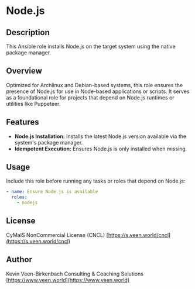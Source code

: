# Node.js

## Description

This Ansible role installs Node.js on the target system using the native package manager.

## Overview

Optimized for Archlinux and Debian-based systems, this role ensures the presence of Node.js for use in Node-based applications or scripts. It serves as a foundational role for projects that depend on Node.js runtimes or utilities like Puppeteer.

## Features

- **Node.js Installation:** Installs the latest Node.js version available via the system's package manager.
- **Idempotent Execution:** Ensures Node.js is only installed when missing.

## Usage

Include this role before running any tasks or roles that depend on Node.js:

```yaml
- name: Ensure Node.js is available
  roles:
    - nodejs
````

## License

CyMaIS NonCommercial License (CNCL)
[https://s.veen.world/cncl](https://s.veen.world/cncl)

## Author

Kevin Veen-Birkenbach
Consulting & Coaching Solutions
[https://www.veen.world](https://www.veen.world)